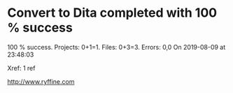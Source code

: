 # Convert to Dita  completed with 100 % success

100 % success. Projects: 0+1=1.  Files: 0+3=3. Errors: 0,0  On 2019-08-09 at 23:48:03

Xref: 1 ref



http://www.ryffine.com
